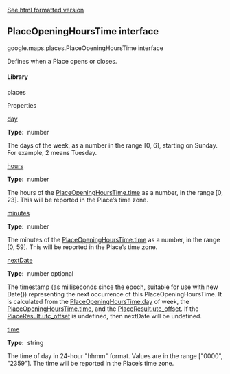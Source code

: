 [See html formatted version](https://huasofoundries.github.io/google-maps-documentation/PlaceOpeningHoursTime.html)


PlaceOpeningHoursTime interface
-------------------------------

google.maps.places.PlaceOpeningHoursTime interface

Defines when a Place opens or closes.

#### Library

places

Properties

[day](#PlaceOpeningHoursTime.day)

**Type:**  number

The days of the week, as a number in the range \[0, 6\], starting on Sunday. For example, 2 means Tuesday.

[hours](#PlaceOpeningHoursTime.hours)

**Type:**  number

The hours of the [PlaceOpeningHoursTime.time](https://developers.google.com/maps/documentation/javascript/reference/places-service#PlaceOpeningHoursTime.time) as a number, in the range \[0, 23\]. This will be reported in the Place’s time zone.

[minutes](#PlaceOpeningHoursTime.minutes)

**Type:**  number

The minutes of the [PlaceOpeningHoursTime.time](https://developers.google.com/maps/documentation/javascript/reference/places-service#PlaceOpeningHoursTime.time) as a number, in the range \[0, 59\]. This will be reported in the Place’s time zone.

[nextDate](#PlaceOpeningHoursTime.nextDate)

**Type:**  number optional

The timestamp (as milliseconds since the epoch, suitable for use with new Date()) representing the next occurrence of this PlaceOpeningHoursTime. It is calculated from the [PlaceOpeningHoursTime.day](https://developers.google.com/maps/documentation/javascript/reference/places-service#PlaceOpeningHoursTime.day) of week, the [PlaceOpeningHoursTime.time](https://developers.google.com/maps/documentation/javascript/reference/places-service#PlaceOpeningHoursTime.time), and the [PlaceResult.utc\_offset](https://developers.google.com/maps/documentation/javascript/reference/places-service#PlaceResult.utc_offset). If the [PlaceResult.utc\_offset](https://developers.google.com/maps/documentation/javascript/reference/places-service#PlaceResult.utc_offset) is undefined, then nextDate will be undefined.

[time](#PlaceOpeningHoursTime.time)

**Type:**  string

The time of day in 24-hour "hhmm" format. Values are in the range \["0000", "2359"\]. The time will be reported in the Place’s time zone.